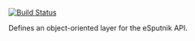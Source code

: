 [![Build Status](https://travis-ci.org/kirillbdev/php-esputnik-client.svg?branch=master)](https://travis-ci.org/kirillbdev/php-esputnik-client)

Defines an object-oriented layer for the eSputnik API.